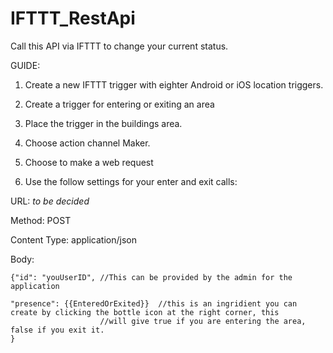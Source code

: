# IFTTT_RestApi

Call this API via IFTTT to change your current status.

GUIDE:

1. Create a new IFTTT trigger with eighter Android or iOS location triggers.

2. Create a trigger for entering or exiting an area

3. Place the trigger in the buildings area.

4. Choose action channel Maker.

5. Choose to make a web request

6. Use the follow settings for your enter and exit calls:

URL: *to be decided*

Method: POST

Content Type: application/json


Body:

	{"id": "youUserID", //This can be provided by the admin for the application
	
	"presence": {{EnteredOrExited}}  //this is an ingridient you can create by clicking the bottle icon at the right corner, this 					 
						//will give true if you are entering the area, false if you exit it.
	}
